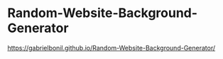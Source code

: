 # Random-Website-Background-Generator
https://gabrielbonil.github.io/Random-Website-Background-Generator/
